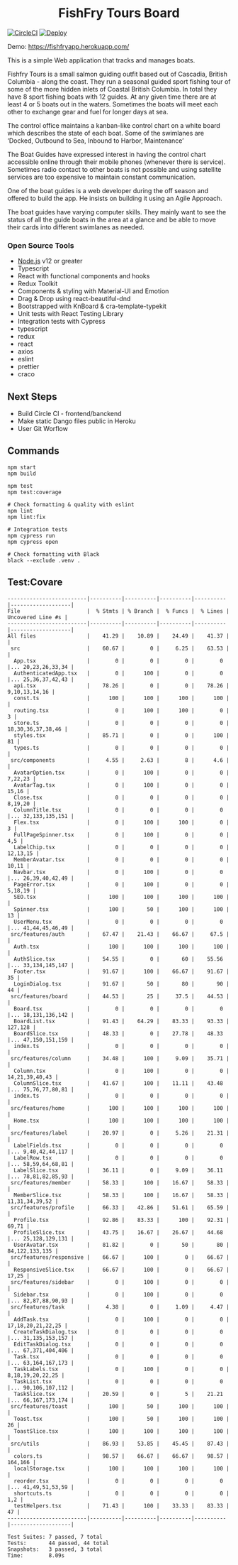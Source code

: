 <h1 align="center">FishFry Tours Board</h1>

[![CircleCI](https://circleci.com/gh/altherlex/fishfry_tours_app/tree/master.svg?style=svg)](https://circleci.com/gh/altherlex/fishfry_tours_app/tree/master)
[![Deploy](https://www.herokucdn.com/deploy/button.svg)](https://fishfryapp.herokuapp.com/)

Demo: https://fishfryapp.herokuapp.com/

This is a simple Web application that tracks and manages boats.

Fishfry Tours is a small salmon guiding outfit based out of Cascadia, British Columbia - along the coast. They run a seasonal guided sport fishing tour of some of the more hidden inlets of Coastal British Columbia. In total they have 8 sport fishing boats with 12 guides.  At any given time there are at least 4 or 5 boats out in the waters. Sometimes the boats will meet each other to exchange gear and fuel for longer days at sea. 
 
The control office maintains a kanban-like control chart on a white board which describes the state of each boat. Some of the swimlanes are ‘Docked, Outbound to Sea, Inbound to Harbor, Maintenance’ 
 
The Boat Guides have expressed interest in having the control chart accessible online through their mobile phones (whenever there is service). Sometimes radio contact to other boats is not possible and using satellite services are too expensive to maintain constant communication. 
 
One of the boat guides is a web developer during the off season and offered to build the app. He insists on building it using an Agile Approach. 
 
The boat guides have varying computer skills. They mainly want to see the status of all the guide boats in the area at a glance and be able to move their cards into different swimlanes as needed.

### Open Source Tools

- [Node.js](https://nodejs.org) v12 or greater
- Typescript
- React with functional components and hooks
- Redux Toolkit
- Components & styling with Material-UI and Emotion
- Drag & Drop using react-beautiful-dnd
- Bootstrapped with KnBoard & cra-template-typekit
- Unit tests with React Testing Library
- Integration tests with Cypress
- typescript
- redux
- react
- axios
- eslint
- prettier
- craco

## Next Steps

- Build Circle CI - frontend/banckend
- Make static Dango files public in Heroku
- User Git Worflow


## Commands

```shell
npm start
npm build

npm test
npm test:coverage

# Check formatting & quality with eslint
npm lint
npm lint:fix

# Integration tests
npm cypress run
npm cypress open

# Check formatting with Black
black --exclude .venv .
```

## Test:Covare

```shell
-------------------------|----------|----------|----------|----------|-------------------|
File                     |  % Stmts | % Branch |  % Funcs |  % Lines | Uncovered Line #s |
-------------------------|----------|----------|----------|----------|-------------------|
All files                |    41.29 |    10.89 |    24.49 |    41.37 |                   |
 src                     |    60.67 |        0 |     6.25 |    63.53 |                   |
  App.tsx                |        0 |        0 |        0 |        0 |... 20,23,26,33,34 |
  AuthenticatedApp.tsx   |        0 |      100 |        0 |        0 |... 25,36,37,42,43 |
  api.tsx                |    78.26 |        0 |        0 |    78.26 |     9,10,13,14,16 |
  const.ts               |      100 |      100 |      100 |      100 |                   |
  routing.tsx            |        0 |      100 |      100 |        0 |                 3 |
  store.ts               |        0 |        0 |        0 |        0 | 18,30,36,37,38,46 |
  styles.tsx             |    85.71 |        0 |        0 |      100 |                81 |
  types.ts               |        0 |        0 |        0 |        0 |                   |
 src/components          |     4.55 |     2.63 |        8 |      4.6 |                   |
  AvatarOption.tsx       |        0 |      100 |        0 |        0 |           7,22,23 |
  AvatarTag.tsx          |        0 |      100 |        0 |        0 |             15,16 |
  Close.tsx              |        0 |        0 |        0 |        0 |           8,19,20 |
  ColumnTitle.tsx        |        0 |        0 |        0 |        0 |... 32,133,135,151 |
  Flex.tsx               |        0 |      100 |      100 |        0 |                 3 |
  FullPageSpinner.tsx    |        0 |      100 |        0 |        0 |               4,5 |
  LabelChip.tsx          |        0 |        0 |        0 |        0 |          12,13,15 |
  MemberAvatar.tsx       |        0 |        0 |        0 |        0 |             10,11 |
  Navbar.tsx             |        0 |      100 |        0 |        0 |... 26,39,40,42,49 |
  PageError.tsx          |        0 |      100 |        0 |        0 |           5,18,19 |
  SEO.tsx                |      100 |      100 |      100 |      100 |                   |
  Spinner.tsx            |      100 |       50 |      100 |      100 |                13 |
  UserMenu.tsx           |        0 |        0 |        0 |        0 |... 41,44,45,46,49 |
 src/features/auth       |    67.47 |    21.43 |    66.67 |     67.5 |                   |
  Auth.tsx               |      100 |      100 |      100 |      100 |                   |
  AuthSlice.tsx          |    54.55 |        0 |       60 |    55.56 |... 33,134,145,147 |
  Footer.tsx             |    91.67 |      100 |    66.67 |    91.67 |                35 |
  LoginDialog.tsx        |    91.67 |       50 |       80 |       90 |                44 |
 src/features/board      |    44.53 |       25 |     37.5 |    44.53 |                   |
  Board.tsx              |        0 |        0 |        0 |        0 |... 18,131,136,142 |
  BoardList.tsx          |    91.43 |    64.29 |    83.33 |    93.33 |           127,128 |
  BoardSlice.tsx         |    48.33 |        0 |    27.78 |    48.33 |... 47,150,151,159 |
  index.ts               |        0 |        0 |        0 |        0 |                   |
 src/features/column     |    34.48 |      100 |     9.09 |    35.71 |                   |
  Column.tsx             |        0 |      100 |        0 |        0 |    14,21,39,40,43 |
  ColumnSlice.tsx        |    41.67 |      100 |    11.11 |    43.48 |... 75,76,77,80,81 |
  index.ts               |        0 |        0 |        0 |        0 |                   |
 src/features/home       |      100 |      100 |      100 |      100 |                   |
  Home.tsx               |      100 |      100 |      100 |      100 |                   |
 src/features/label      |    20.97 |        0 |     5.26 |    21.31 |                   |
  LabelFields.tsx        |        0 |        0 |        0 |        0 |... 9,40,42,44,117 |
  LabelRow.tsx           |        0 |        0 |        0 |        0 |... 58,59,64,68,81 |
  LabelSlice.tsx         |    36.11 |        0 |     9.09 |    36.11 |... 78,81,82,85,93 |
 src/features/member     |    58.33 |      100 |    16.67 |    58.33 |                   |
  MemberSlice.tsx        |    58.33 |      100 |    16.67 |    58.33 |    11,31,34,39,52 |
 src/features/profile    |    66.33 |    42.86 |    51.61 |    65.59 |                   |
  Profile.tsx            |    92.86 |    83.33 |      100 |    92.31 |             69,71 |
  ProfileSlice.tsx       |    43.75 |    16.67 |    26.67 |    44.68 |... 25,128,129,131 |
  UserAvatar.tsx         |    81.82 |        0 |       50 |       80 |    84,122,133,135 |
 src/features/responsive |    66.67 |      100 |        0 |    66.67 |                   |
  ResponsiveSlice.tsx    |    66.67 |      100 |        0 |    66.67 |             17,25 |
 src/features/sidebar    |        0 |      100 |        0 |        0 |                   |
  Sidebar.tsx            |        0 |      100 |        0 |        0 |... 82,87,88,90,93 |
 src/features/task       |     4.38 |        0 |     1.09 |     4.47 |                   |
  AddTask.tsx            |        0 |      100 |        0 |        0 | 17,18,20,21,22,25 |
  CreateTaskDialog.tsx   |        0 |        0 |        0 |        0 |... 31,135,153,157 |
  EditTaskDialog.tsx     |        0 |        0 |        0 |        0 |... 67,371,404,406 |
  Task.tsx               |        0 |        0 |        0 |        0 |... 63,164,167,173 |
  TaskLabels.tsx         |        0 |      100 |        0 |        0 |  8,18,19,20,22,25 |
  TaskList.tsx           |        0 |        0 |        0 |        0 |... 90,106,107,112 |
  TaskSlice.tsx          |    20.59 |        0 |        5 |    21.21 |... 66,167,173,174 |
 src/features/toast      |      100 |       50 |      100 |      100 |                   |
  Toast.tsx              |      100 |       50 |      100 |      100 |                26 |
  ToastSlice.tsx         |      100 |      100 |      100 |      100 |                   |
 src/utils               |    86.93 |    53.85 |    45.45 |    87.43 |                   |
  colors.ts              |    98.57 |    66.67 |    66.67 |    98.57 |           164,166 |
  localStorage.tsx       |      100 |      100 |      100 |      100 |                   |
  reorder.tsx            |        0 |        0 |        0 |        0 |... 41,49,51,53,59 |
  shortcuts.ts           |        0 |        0 |        0 |        0 |               1,2 |
  testHelpers.tsx        |    71.43 |      100 |    33.33 |    83.33 |                47 |
-------------------------|----------|----------|----------|----------|-------------------|

Test Suites: 7 passed, 7 total
Tests:       44 passed, 44 total
Snapshots:   3 passed, 3 total
Time:        8.09s
```
